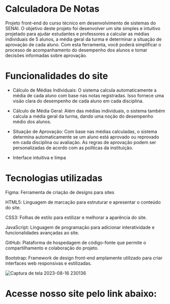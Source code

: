 # Calculadora De Notas
Projeto front-end do curso técnico em desenvolvimento de sistemas do SENAI. O objetivo deste projeto foi desenvolver um site simples e intuitivo projetado para ajudar estudantes e professores a calcular as médias individuais de 5 alunos, a média geral da turma e determinar a situação de aprovação de cada aluno. Com esta ferramenta, você poderá simplificar o processo de acompanhamento do desempenho dos alunos e tomar decisões informadas sobre aprovação.

# Funcionalidades do site
- Cálculo de Médias Individuais: O sistema calcula automaticamente a média de cada aluno com base nas notas registradas. Isso fornece uma visão clara do desempenho de cada aluno em cada disciplina.

- Cálculo de Média Geral: Além das médias individuais, o sistema também calcula a média geral da turma, dando uma noção do desempenho médio dos alunos.

- Situação de Aprovação: Com base nas médias calculadas, o sistema determina automaticamente se um aluno está aprovado ou reprovado em cada disciplina ou 
 avaliação. As regras de aprovação podem ser personalizadas de acordo com as políticas da instituição.

- Interface intuitiva e limpa

# Tecnologias utilizadas
Figma: Ferramenta de criação de designs para sites

HTML5: Linguagem de marcação para estruturar e apresentar o conteúdo do site.

CSS3: Folhas de estilo para estilizar e melhorar a aparência do site.

JavaScript: Linguagem de programação para adicionar interatividade e funcionalidades avançadas ao site.

GitHub: Plataforma de hospedagem de código-fonte que permite o compartilhamento e colaboração do projeto.

Bootstrap: Framework de design front-end amplamente utilizado para criar interfaces web responsivas e estilizadas.


![Captura de tela 2023-08-16 230136](https://github.com/Rodriguou/CalculadoraDeNotas/assets/131711415/3794bcc1-ba3a-4c41-ab09-9f7a126684c9)


# Acesse nosso site pelo link abaixo:
